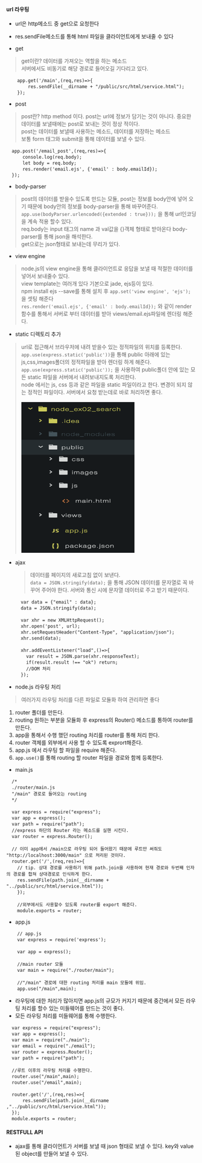 #### url 라우팅

- url은 http메소드 중 get으로 요청한다
- res.sendFile메소드를 통해 html 파일을 클라이언트에게 보내줄 수 있다


- get
> get이란?
> 데이터를 가져오는 역할을 하는 메소드<br>
> 서버에서도 비동기로 해당 경로로 들어오길 기다리고 있다.
~~~
    app.get('/main',(req,res)=>{
        res.sendFile(__dirname + "/public/src/html/service.html");
    });
~~~

- post
> post란?
> http method 이다. post는 url에 정보가 담기는 것이 아니다. 중요한 데이터를 보낼때에는 post로 보내는 것이 정상 적이다.<br>
> post는 데이터를 보낼때 사용하는 메소드, 데이터를 저장하는 메소드<br>
> 보통 form 태그와 submit을 통해 데이터를 보낼 수 있다.
~~~
  app.post('/email_post',(req,res)=>{
      console.log(req.body);
      let body = req.body;
      res.render('email.ejs', {'email' : body.emailId});
  });
~~~

- body-parser
> post의 데이터를 받을수 있도록 만드는 모듈, post는 정보를 body안에 넣어 오기 때문에 body안의 정보를 body-parser을 통해 바꾸어준다.<br>
> `app.use(bodyParser.urlencoded({extended : true}));` 을 통해 url인코딩을 계속 적용 할수 있다.<br>
> req.body는 input 태그의 name 과 val값을 {}객체 형태로 받아온다
> body-parser를 통해 json을 해석한다.<br>
> get으로는 json형태로 보내는데 무리가 있다.<br>

- view engine
> node.js의 view engine을 통해 클라이언트로 응답을 보낼 때 적절한 데이터를 넣어서 보내줄수 있다.<br>
> view template는 여러개 있다 기본으로 jade, ejs등이 있다.<br>
> npm install ejs --save를 통해 설치 후 `app.set('view engine', 'ejs');` 을 셋팅 해준다<br>
> `res.render('email.ejs', {'email' : body.emailId});` 와 같이 render 함수를 통해서 서버로 부터 데이터를 받아 views/email.ejs파일에 렌더링 해준다.


- static 디렉토리 추가
> url로 접근해서 브라우저에 내려 받을수 있는 정적파일의 위치를 등록한다.<br>
> `app.use(express.static('public'))`을 통해 public 아래에 있는 js,css,images폴더의 정적파일을 받아 렌더링 하게 해준다.<br>
> `app.use(express.static('public'));` 을 사용하여 public폴더 안에 있는 모든 static 파일을 서버에서 내려보내지도록 처리한다.<br>
> node 에서는 js, css 등과 같은 파일을 static 파일이라고 한다. 변경이 되지 않는 정적인 파일이다. 서버에서 요청 받는데로 바로 처리하면 좋다.<br><br>
> <img src="../images/node_public.png" width="300" height="400">

- ajax
  > 데이터를 페이지의 새로고침 없이 보낸다.<br>
  > `data = JSON.stringify(data);` 을 통해 JSON 데이터를 문자열로 꼭 바꾸어 주어야 한다. 서버와 통신 시에 문자열 데이터로 주고 받기 때문이다.<br>
  >

  ~~~
    var data = {"email" : data};
    data = JSON.stringify(data);

    var xhr = new XMLHttpRequest();
    xhr.open('post', url);
    xhr.setRequestHeader("Content-Type", "application/json");
    xhr.send(data);

    xhr.addEventListener("load",()=>{
      var result = JSON.parse(xhr.responseText);
      if(result.result !== "ok") return;
      //DOM 처리
    });
  ~~~

- node.js 라우팅 처리
> 여러가지 라우팅 처리를 다른 파일로 모듈화 하여 관리하면 좋다
  1. router 폴더를 만든다.
  2. routing 원하는 부분을 모듈화 후 express의 Router() 메소드를 통하여 router를 만든다.
  3. app을 통해서 수행 했던 routing 처리를 router를 통해 처리 한다.
  4. router 객체를 외부에서 사용 할 수 있도록 exprort해준다.
  5. app.js 에서 라우팅 할 파일을 require 해준다.
  6. `app.use()`를 통해 routing 할 router 파일을 경로와 함께 등록한다.

  - main.js
  ~~~
    /*
    ./router/main.js
    "/main" 경로로 들어오는 routing
    */

    var express = require("express");
    var app = express();
    var path = require("path");
    //express 하단의 Router 라는 메소드를 실핸 시킨다.
    var router = express.Router();

    // 이미 app에서 /main으로 라우팅 되어 들어왔기 때문에 루트만 써줘도 "http://localhost:3000/main" 으로 처리된 것이다.
    router.get('/',(req,res)=>{
      // tip. 상대 경로를 사용하기 위해 path.join을 사용하여 현재 경로와 두번째 인자의 경로를 합쳐 상대경로로 인식하게 한다.
      res.sendFile(path.join(__dirname + "../public/src/html/service.html"));
      });

      //외부에서도 사용할수 있도록 router를 export 해준다.
      module.exports = router;
  ~~~
  - app.js
  ~~~
      // app.js
      var express = require('express');

      var app = express();

      //main router 모듈
      var main = require("./router/main");

      //"/main" 경로에 대한 routing 처리를 main 모듈에 위임.
      app.use("/main",main);
  ~~~


- 라우팅에 대한 처리가 많아지면 app.js의 규모가 커지기 때문에 중간에서 모든 라우팅 처리를 할수 있는 미들웨어를 만드는 것이 좋다.
- 모든 라우팅 처리를 미들웨어를 통해 수행한다.
~~~
  var express = require("express");
  var app = express();
  var main = require("./main");
  var email = require("./email");
  var router = express.Router();
  var path = require("path");

  //루트 이후의 라우팅 처리를 수행한다.
  router.use("/main",main);
  router.use("/email",main);

  router.get('/',(req,res)=>{
      res.sendFile(path.join(__dirname ,"../public/src/html/service.html"));
  });
  module.exports = router;
~~~



#### RESTFULL API

- ajax를 통해 클라이언트가 서버를 보낼 때 json 형태로 보낼 수 있다. key와 value된 object를 만들어 보낼 수 있다.
